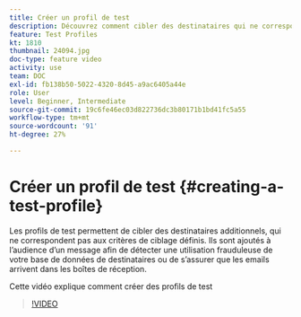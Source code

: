 ```yaml
---
title: Créer un profil de test
description: Découvrez comment cibler des destinataires qui ne correspondent pas aux critères de ciblage définis pour détecter une utilisation frauduleuse de votre base de données de destinataires ou pour vous assurer que les emails arrivent dans les boîtes de réception.
feature: Test Profiles
kt: 1810
thumbnail: 24094.jpg
doc-type: feature video
activity: use
team: DOC
exl-id: fb138b50-5022-4320-8d45-a9ac6405a44e
role: User
level: Beginner, Intermediate
source-git-commit: 19c6fe46ec03d822736dc3b80171b1bd41fc5a55
workflow-type: tm+mt
source-wordcount: '91'
ht-degree: 27%

---
```


# Créer un profil de test {#creating-a-test-profile}

Les profils de test permettent de cibler des destinataires additionnels, qui ne correspondent pas aux critères de ciblage définis. Ils sont ajoutés à l’audience d’un message afin de détecter une utilisation frauduleuse de votre base de données de destinataires ou de s’assurer que les emails arrivent dans les boîtes de réception.

Cette vidéo explique comment créer des profils de test

>[!VIDEO](https://video.tv.adobe.com/v/24094?quality=12)
